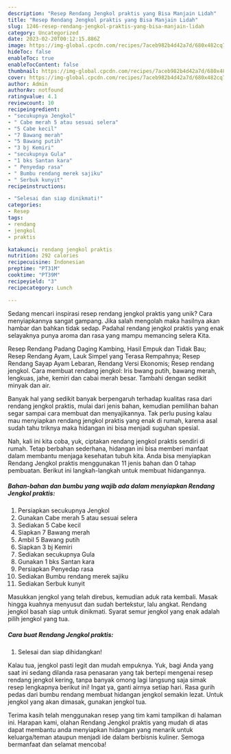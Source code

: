 ```yaml
---
description: "Resep Rendang Jengkol praktis yang Bisa Manjain Lidah"
title: "Resep Rendang Jengkol praktis yang Bisa Manjain Lidah"
slug: 1246-resep-rendang-jengkol-praktis-yang-bisa-manjain-lidah
category: Uncategorized
date: 2023-02-20T00:12:15.886Z
image: https://img-global.cpcdn.com/recipes/7aceb982b4d42a7d/680x482cq70/rendang-jengkol-praktis-foto-resep-utama.jpg
hideToc: false
enableToc: true
enableTocContent: false
thumbnail: https://img-global.cpcdn.com/recipes/7aceb982b4d42a7d/680x482cq70/rendang-jengkol-praktis-foto-resep-utama.jpg
cover: https://img-global.cpcdn.com/recipes/7aceb982b4d42a7d/680x482cq70/rendang-jengkol-praktis-foto-resep-utama.jpg
author: Admin
authorAv: notfound
ratingvalue: 4.1
reviewcount: 10
recipeingredient:
- "secukupnya Jengkol"
- " Cabe merah 5 atau sesuai selera"
- "5 Cabe kecil"
- "7 Bawang merah"
- "5 Bawang putih"
- "3 bj Kemiri"
- "secukupnya Gula"
- "1 bks Santan kara"
- " Penyedap rasa"
- " Bumbu rendang merek sajiku"
- " Serbuk kunyit"
recipeinstructions:

- "Selesai dan siap dinikmati!"
categories:
- Resep
tags:
- rendang
- jengkol
- praktis

katakunci: rendang jengkol praktis 
nutrition: 292 calories
recipecuisine: Indonesian
preptime: "PT31M"
cooktime: "PT39M"
recipeyield: "3"
recipecategory: Lunch

---
```





Sedang mencari inspirasi resep rendang jengkol praktis yang unik? Cara menyiapkannya sangat gampang. Jika salah mengolah maka hasilnya akan hambar dan bahkan tidak sedap. Padahal rendang jengkol praktis yang enak selayaknya punya aroma dan rasa yang mampu memancing selera Kita.





Resep Rendang Padang Daging Kambing, Hasil Empuk dan Tidak Bau; Resep Rendang Ayam, Lauk Simpel yang Terasa Rempahnya; Resep Rendang Sayap Ayam Lebaran, Rendang Versi Ekonomis; Resep rendang jengkol. Cara membuat rendang jengkol: Iris bwang putih, bawang merah, lengkuas, jahe, kemiri dan cabai merah besar. Tambahi dengan sedikit minyak dan air.

Banyak hal yang sedikit banyak berpengaruh terhadap kualitas rasa dari rendang jengkol praktis, mulai dari jenis bahan, kemudian pemilihan bahan segar sampai cara membuat dan menyajikannya. Tak perlu pusing kalau mau menyiapkan rendang jengkol praktis yang enak di rumah, karena asal sudah tahu triknya maka hidangan ini bisa menjadi suguhan spesial.






Nah, kali ini kita coba, yuk, ciptakan rendang jengkol praktis sendiri di rumah. Tetap berbahan sederhana, hidangan ini bisa memberi manfaat dalam membantu menjaga kesehatan tubuh kita. Anda bisa menyiapkan Rendang Jengkol praktis menggunakan 11 jenis bahan dan 0 tahap pembuatan. Berikut ini langkah-langkah untuk membuat hidangannya.

<!--inarticleads1-->

##### Bahan-bahan dan bumbu yang wajib ada dalam menyiapkan Rendang Jengkol praktis:

1. Persiapkan secukupnya Jengkol
1. Gunakan  Cabe merah 5 atau sesuai selera
1. Sediakan 5 Cabe kecil
1. Siapkan 7 Bawang merah
1. Ambil 5 Bawang putih
1. Siapkan 3 bj Kemiri
1. Sediakan secukupnya Gula
1. Gunakan 1 bks Santan kara
1. Persiapkan  Penyedap rasa
1. Sediakan  Bumbu rendang merek sajiku
1. Sediakan  Serbuk kunyit


Masukkan jengkol yang telah direbus, kemudian aduk rata kembali. Masak hingga kuahnya menyusut dan sudah bertekstur, lalu angkat. Rendang jengkol basah siap untuk dinikmati. Syarat semur jengkol yang enak adalah pilih jengkol yang tua. 

<!--inarticleads2-->

##### Cara buat Rendang Jengkol praktis:


1. Selesai dan siap dihidangkan!

Kalau tua, jengkol pasti legit dan mudah empuknya. Yuk, bagi Anda yang saat ini sedang dilanda rasa penasaran yang tak bertepi mengenai resep rendang jengkol kering, tanpa banyak omong lagi langsung saja simak resep lengkapnya berikut ini! Ingat ya, ganti airnya setiap hari. Rasa gurih pedas dari bumbu rendang membuat hidangan jengkol semakin lezat. Untuk jengkol yang akan dimasak, gunakan jengkol tua. 

Terima kasih telah menggunakan resep yang tim kami tampilkan di halaman ini. Harapan kami, olahan Rendang Jengkol praktis yang mudah di atas dapat membantu anda menyiapkan hidangan yang menarik untuk keluarga/teman ataupun menjadi ide dalam berbisnis kuliner. Semoga bermanfaat dan selamat mencoba!
